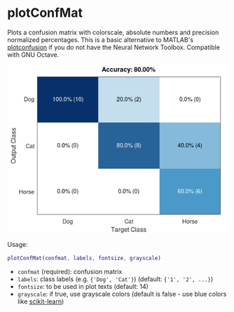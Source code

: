 # plotConfMat

Plots a confusion matrix with colorscale, absolute numbers and precision
normalized percentages. This is a basic alternative to MATLAB's [plotconfusion]
if you do not have the Neural Network Toolbox. Compatible with GNU Octave.

![Confusion matrix plot using this library](example.png)

Usage:

```matlab
plotConfMat(confmat, labels, fontsize, grayscale)
```

- `confmat` (required): confusion matrix
- `labels`: class labels (e.g. `{'Dog', 'Cat'}`) (default: `{'1', '2', ...}`)
- `fontsize`: to be used in plot texts (default: 14)
- `grayscale`:  if true, use grayscale colors (default is false - use blue
    colors like [scikit-learn])

[plotconfusion]: https://uk.mathworks.com/help/nnet/ref/plotconfusion.html
[scikit-learn]: https://scikit-learn.org/stable/auto_examples/model_selection/plot_confusion_matrix.html
